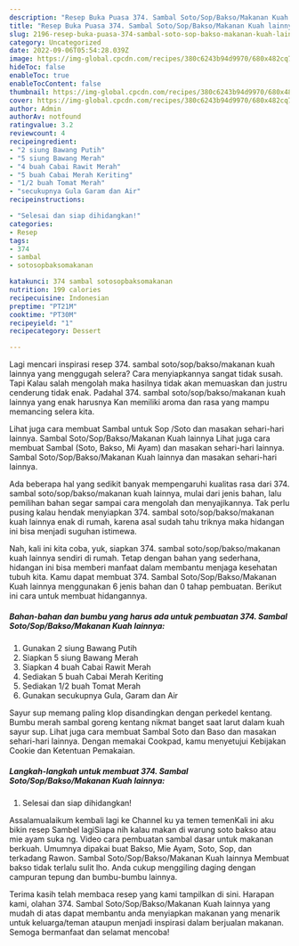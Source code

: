 ```yaml
---
description: "Resep Buka Puasa 374. Sambal Soto/Sop/Bakso/Makanan Kuah lainnya, Lezat Sekali"
title: "Resep Buka Puasa 374. Sambal Soto/Sop/Bakso/Makanan Kuah lainnya, Lezat Sekali"
slug: 2196-resep-buka-puasa-374-sambal-soto-sop-bakso-makanan-kuah-lainnya-lezat-sekali
category: Uncategorized
date: 2022-09-06T05:54:28.039Z
image: https://img-global.cpcdn.com/recipes/380c6243b94d9970/680x482cq70/374-sambal-sotosopbaksomakanan-kuah-lainnya-foto-resep-utama.jpg
hideToc: false
enableToc: true
enableTocContent: false
thumbnail: https://img-global.cpcdn.com/recipes/380c6243b94d9970/680x482cq70/374-sambal-sotosopbaksomakanan-kuah-lainnya-foto-resep-utama.jpg
cover: https://img-global.cpcdn.com/recipes/380c6243b94d9970/680x482cq70/374-sambal-sotosopbaksomakanan-kuah-lainnya-foto-resep-utama.jpg
author: Admin
authorAv: notfound
ratingvalue: 3.2
reviewcount: 4
recipeingredient:
- "2 siung Bawang Putih"
- "5 siung Bawang Merah"
- "4 buah Cabai Rawit Merah"
- "5 buah Cabai Merah Keriting"
- "1/2 buah Tomat Merah"
- "secukupnya Gula Garam dan Air"
recipeinstructions:

- "Selesai dan siap dihidangkan!"
categories:
- Resep
tags:
- 374
- sambal
- sotosopbaksomakanan

katakunci: 374 sambal sotosopbaksomakanan 
nutrition: 199 calories
recipecuisine: Indonesian
preptime: "PT21M"
cooktime: "PT30M"
recipeyield: "1"
recipecategory: Dessert

---
```



Lagi mencari inspirasi resep 374. sambal soto/sop/bakso/makanan kuah lainnya yang menggugah selera? Cara menyiapkannya sangat tidak susah. Tapi Kalau salah mengolah maka hasilnya tidak akan memuaskan dan justru cenderung tidak enak. Padahal 374. sambal soto/sop/bakso/makanan kuah lainnya yang enak harusnya Kan memiliki aroma dan rasa yang mampu memancing selera kita.


Lihat juga cara membuat Sambal untuk Sop /Soto dan masakan sehari-hari lainnya. Sambal Soto/Sop/Bakso/Makanan Kuah lainnya Lihat juga cara membuat Sambal (Soto, Bakso, Mi Ayam) dan masakan sehari-hari lainnya. Sambal Soto/Sop/Bakso/Makanan Kuah lainnya dan masakan sehari-hari lainnya.

Ada beberapa hal yang sedikit banyak mempengaruhi kualitas rasa dari 374. sambal soto/sop/bakso/makanan kuah lainnya, mulai dari jenis bahan, lalu pemilihan bahan segar sampai cara mengolah dan menyajikannya. Tak perlu pusing kalau hendak menyiapkan 374. sambal soto/sop/bakso/makanan kuah lainnya enak di rumah, karena asal sudah tahu triknya maka hidangan ini bisa menjadi suguhan istimewa.


Nah, kali ini kita coba, yuk, siapkan 374. sambal soto/sop/bakso/makanan kuah lainnya sendiri di rumah. Tetap dengan bahan yang sederhana, hidangan ini bisa memberi manfaat dalam membantu menjaga kesehatan tubuh kita. Kamu dapat membuat 374. Sambal Soto/Sop/Bakso/Makanan Kuah lainnya menggunakan 6 jenis bahan dan 0 tahap pembuatan. Berikut ini cara untuk membuat hidangannya.

<!--inarticleads1-->

##### Bahan-bahan dan bumbu yang harus ada untuk pembuatan 374. Sambal Soto/Sop/Bakso/Makanan Kuah lainnya:

1. Gunakan 2 siung Bawang Putih
1. Siapkan 5 siung Bawang Merah
1. Siapkan 4 buah Cabai Rawit Merah
1. Sediakan 5 buah Cabai Merah Keriting
1. Sediakan 1/2 buah Tomat Merah
1. Gunakan secukupnya Gula, Garam dan Air


Sayur sup memang paling klop disandingkan dengan perkedel kentang. Bumbu merah sambal goreng kentang nikmat banget saat larut dalam kuah sayur sup. Lihat juga cara membuat Sambal Soto dan Baso dan masakan sehari-hari lainnya. Dengan memakai Cookpad, kamu menyetujui Kebijakan Cookie dan Ketentuan Pemakaian. 

<!--inarticleads2-->

##### Langkah-langkah untuk membuat 374. Sambal Soto/Sop/Bakso/Makanan Kuah lainnya:


1. Selesai dan siap dihidangkan!

Assalamualaikum kembali lagi ke Channel ku ya temen temenKali ini aku bikin resep Sambel lagiSiapa nih kalau makan di warung soto bakso atau mie ayam suka ng. Video cara pembuatan sambal dasar untuk makanan berkuah. Umumnya dipakai buat Bakso, Mie Ayam, Soto, Sop, dan terkadang Rawon. Sambal Soto/Sop/Bakso/Makanan Kuah lainnya Membuat bakso tidak terlalu sulit lho. Anda cukup menggiling daging dengan campuran tepung dan bumbu-bumbu lainnya. 

Terima kasih telah membaca resep yang kami tampilkan di sini. Harapan kami, olahan 374. Sambal Soto/Sop/Bakso/Makanan Kuah lainnya yang mudah di atas dapat membantu anda menyiapkan makanan yang menarik untuk keluarga/teman ataupun menjadi inspirasi dalam berjualan makanan. Semoga bermanfaat dan selamat mencoba!
